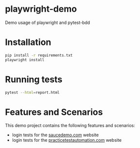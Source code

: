 # playwright-demo
Demo usage of playwright and pytest-bdd

# Installation
```bash
pip install -r requirements.txt
playwright install
```

# Running tests
```bash
pytest --html=report.html
```

# Features and Scenarios

This demo project contains the following features and scenarios:
- login tests for the [saucedemo.com](https://www.saucedemo.com/v1/) website
- login tests for the [practicetestautomation.com](https://practicetestautomation.com) website
